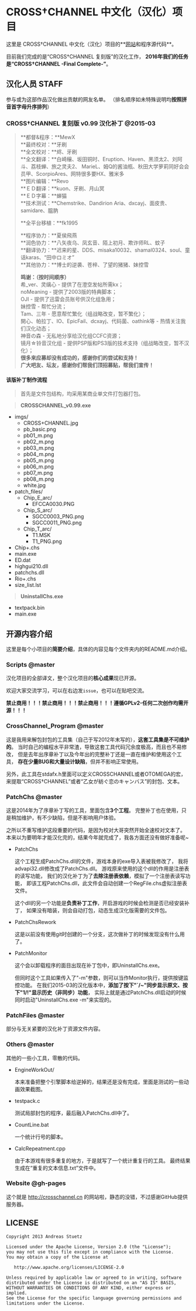 # CROSS†CHANNEL 中文化（汉化）项目
这里是 CROSS†CHANNEL 中文化（汉化）项目的**[网站](http://crosschannel.cn/)和程序源代码**。

目前我们完成的是“CROSS†CHANNEL 复刻版”的汉化工作，
**2016年我们的任务是“CROSS†CHANNEL -Final Complete-”**。

## 汉化人员 STAFF

参与或为这部作品汉化做出贡献的网友名单。
（排名顺序如未特殊说明均**按照拼音首字母升序排列**）

### CROSS†CHANNEL 复刻版 v0.99 汉化补丁 @2015-03

> **都督&程序：**MewX<br/>
> **最终校对：**牙刷<br/>
> **全文校对：**烬、牙刷<br/>
> **全文翻译：**白崎穣、坂田铜时、Eruption、Haven、黑须太2、刘阿斗、荔枝蝉、旅之灵夫2、
> MarieL、姆Q的酱油瓶、秋田大学萝莉同好会会员甲、ScorpioAres、网特很多要HX、雅米多<br/>
> **图片编辑：**Revo<br/>
> **ＥＤ翻译：**kuon、牙刷、月山冥<br/>
> **ＥＤ字幕：**蝉猫<br/>
> **技术测试：**Chemstrike、Dandirion Aria、dxcayj、面皮贵、samidare、腽肭<br/>
>
> **全平台移植：**fk1995<br/>
>
> **程序协力：**夏侯飛燕<br/>
> **润色协力：**八矢夜乌、凤玄音、陌上初月、欺诈师RL、蚊子<br/>
> **翻译协力：**迟来的星、DDS、misaka10032、shamal0324、soul、童话karas、“田中ロミオ”<br/>
> **其他协力：**博士的逆袭、苍梓、了望的猪猪、妹控雪<br/>
>
> **鸣谢：（按时间顺序）**<br/>
> 希_ver、灵缡心 - 提供了在澄空发帖所需kx；<br/>
> noMeaning - 提供了2003版的特典脚本；<br/>
> OJI - 提供了迅雷会员账号供汉化组急用；<br/>
> 妹控雪 - 帮忙分流；<br/>
> Tam、三年 - 愿意帮忙繁化（组战略改变，暂不繁化）；<br/>
> 開心、帕拉丁、IO、EpicFail、dcxayj、代码菌、oathink等 - 热情关注我们汉化动态；<br/>
> 神音の森 - 无私地分享给汉化组CCFC资源；<br/>
> 镜月☆铃音汉化组 - 提供PSP版和PS3版的技术支持（组战略改变，暂不汉化）；<br/>
> **很多来应募却没有成功的，感谢你们的尝试和支持！**<br/>
> **广大吧友、坛友，感谢你们帮我们顶招募贴，帮我们宣传！**

#### 该版补丁制作流程

> 首先是文件包结构，均采用某商业单文件打包器打包。

> **CROSSCHANNEL_v0.99.exe**
- imgs/
  - CROSS+CHANNEL.jpg
  - pb_basic.png
  - pb01_m.png
  - pb02_m.png
  - pb03_m.png
  - pb04_m.png
  - pb05_m.png
  - pb06_m.png
  - pb07_m.png
  - pb08_m.png
  - white.jpg
- patch_files/
  - Chip_E_arc/
    - EFCCA0030.PNG
  - Chip_S_arc/
    - SGCC0003_PNG.png
    - SGCC0011_PNG.png
  - Chip_T_arc/
    - T1.MSK
    - T1_PNG.png
- Chip+.chs
- main.exe
- ED.dat
- highgui210.dll
- patchchs.dll
- Rio+.chs
- size_list.lst

> **UninstallChs.exe**
- textpack.bin
- main.exe

## 开源内容介绍

这里是每个小项目的**简要介绍**，具体的内容见每个文件夹内的README.md介绍。

### Scripts @master

汉化项目的全部译文，整个汉化项目的**核心成果**现已开源。

欢迎大家交流学习，可以在右边发`issue`，也可以在贴吧交流。

**禁止商用！！！禁止商用！！！禁止商用！！！遵循GPLv2-任何二次创作均需开源！！！**

### CrossChannel_Program @master

这是我用来解包封包的工具集（自己于写2012年末写的），**这套工具集是不可维护的**。
当时自己的编程水平非常渣，导致这套工具代码冗余度极高，而且也不易修改，
但是去年出序章补丁以及今年出的完整补丁还是一直在维护和使用这个工具，
**存在少量BUG和大量设计缺陷**，但并不影响正常使用。

另外，此工具在stdafx.h里面可以定义CROSSCHANNEL或者OTOMEGA的宏，
来提取“CROSS†CHANNEL”或者“乙女が紡ぐ恋のキャンバス”的封包、文本。

### PatchChs @master

这是2014年为了序章补丁写的工具，里面包含**3个工程**。
完整补丁也在使用，只是稍加维护，有不少缺陷，但是不影响用户体验。

之所以不重写维护这段重要的代码，是因为校对大哥突然开始全速校对文本了。
本来以为要明年才能汉化完的，结果今年就完成了，我各方面还没有做好准备呢~

- PatchChs

  这个工程生成PatchChs.dll的文件，游戏本身的exe导入表被我修改了，
我将advapi32.dll修改成了PatchChs.dll。
游戏原来使用的这个dll的作用是注册表的读写功能，
我们的汉化补丁为了**去除注册表依赖**，模拟了一个注册表读写功能，
即该工程PatchChs.dll，此文件会自动创建一个RegFile.chs虚拟注册表文件。

  这个dll的另一个功能是**负责补丁工作**，开启游戏的时候会检测是否已经安装补丁，
如果没有暗装，则会自动打包，动态生成汉化版需要的文件包。


- PatchChsRework

  这是以前没有使用git时创建的一个分支，这次做补丁的时候发现没有什么用了。


- PatchMonitor

  这个会以卸载程序的面目出现在补丁包中，即UninstallChs.exe。

  但同时这个工具如果传入了"-m"参数，则可以当作Monitor执行，提供按键监控功能。
在我们2015-03的汉化版本中，**添加了按下"\`/~"同步显示原文、按下"1/!"显示历史（非同步）功能**，
实际上就是通过PatchChs.dll启动的时候同时启动"UninstallChs.exe -m"来实现的。

### PatchFiles @master

部分与无关紧要的汉化补丁资源文件内容。

### Others @master

其他的一些小工具，零散的代码。

- EngineWorkOut/

  本来准备把整个引擎脚本给逆掉的，结果还是没有完成，里面是测试的一些动画效果截图。

- testpack.c

  测试局部封包的程序，最后融入PatchChs.dll中了。

- CountLine.bat

  一个统计行号的脚本。

- CalcRepeatment.cpp

  由于本游戏有很多重复的地方，于是就写了一个统计重复行的工具。
最终结果生成在“重复的文本信息.txt”文件中。

### Website @gh-pages

这个就是 http://crosschannel.cn 的网站啦，静态的没错，不过感谢GitHub提供服务器。

## LICENSE

    Copyright 2013 Andreas Stuetz

    Licensed under the Apache License, Version 2.0 (the "License");
    you may not use this file except in compliance with the License.
    You may obtain a copy of the License at

       http://www.apache.org/licenses/LICENSE-2.0

    Unless required by applicable law or agreed to in writing, software
    distributed under the License is distributed on an "AS IS" BASIS,
    WITHOUT WARRANTIES OR CONDITIONS OF ANY KIND, either express or implied.
    See the License for the specific language governing permissions and
    limitations under the License.
